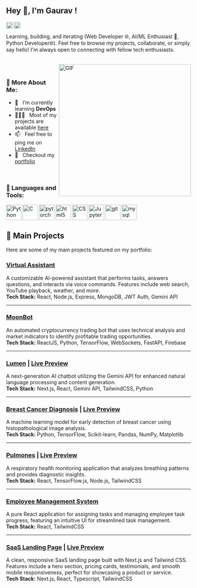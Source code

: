## Hey 👋, I'm Gaurav !

<a href='https://www.linkedin.com/in/gaurav-purohit-4b2121209/'><img align='left' alt="LinkedIn" src="https://raw.githubusercontent.com/rahul-jha98/rahul-jha98/561d474902b59c7429ec22bb73e225696c27b202/assets/linkedin.svg" height='18px'/></a>
<a href='https://x.com/GauravP12505494'><img align='left' alt="Twitter" src="https://raw.githubusercontent.com/rahul-jha98/rahul-jha98/561d474902b59c7429ec22bb73e225696c27b202/assets/twitter.svg" height='18px'/></a>
<br>


Learning, building, and iterating (Web Developer 🌐,  AI/ML Enthusiast 🤖, Python Developer🌐). Feel free to browse my projects, collaborate, or simply say hello! I'm always open to connecting with fellow tech enthusiasts.
<br/>
<br/>

<img align="right" alt="GIF" src="https://i.giphy.com/media/v1.Y2lkPTc5MGI3NjExdWNvNHk0cmVvdDV2OTJpdHI1MWE4M3FkaG0zaDFybzYxZ3d0cXF3cyZlcD12MV9pbnRlcm5hbF9naWZfYnlfaWQmY3Q9Zw/f3KwliaH4MLtli8z7D/giphy.gif" width="360px"/>

<br>

### 🧐 More About Me:

- 🔭 &nbsp; I’m currently learning **DevOps**
- 👨🏻‍💻 &nbsp; Most of my projects are available [here](https://github.com/gauravpurohit28?tab=repositories)
- 📫 &nbsp; Feel free to ping me on [LinkedIn](https://www.linkedin.com/in/gaurav-purohit-4b2121209/)
- 📝 &nbsp; Checkout my [portfolio](https://gaurav-purohit.vercel.app)

<br>

### 🔨 Languages and Tools:
<a href="https://www.python.org" target="_blank"><img align="left" alt="Python" height ="42px" src="https://raw.githubusercontent.com/rahul-jha98/github_readme_icons/main/language_and_tools/square/python/python.svg"></a>
<a href="https://www.cprogramming.com/" target="_blank"> <img align="left" alt="C" height ="42px" src="https://user-images.githubusercontent.com/25181517/192106070-46255bcf-65e6-4c6b-a296-bf8d0d8fb2a7.png"> </a>
<a href="https://pytorch.org/" target="_blank"> <img align="left" src="https://raw.githubusercontent.com/rahul-jha98/github_readme_icons/main/language_and_tools/square/pytorch/pytorch.svg" alt="pytorch" height="42px"/> </a> 
<a href="https://html.com/" target="_blank"> <img align="left" src="https://upload.wikimedia.org/wikipedia/commons/6/61/HTML5_logo_and_wordmark.svg" alt="html5" height="42px"/> </a>
<a href="https://developer.mozilla.org/en-US/docs/Web/CSS" target="_blank"><img align="left" alt="CSS" height ="42px" src="https://user-images.githubusercontent.com/25181517/183898674-75a4a1b1-f960-4ea9-abcb-637170a00a75.png"></a>
<a href="https://www.mysql.com/" target="_blank"> <img src="https://raw.githubusercontent.com/Thomas-George-T/Thomas-George-T/master/assets/mysql.svg" alt="mysql" height='42px'/> </a>
<a href="https://jupyter.org/" target="_blank"> <img align="left" alt="Jupyter-Notebook" height ="42px" src="https://user-images.githubusercontent.com/25181517/183914128-3fc88b4a-4ac1-40e6-9443-9a30182379b7.png"></a>
<a href="https://git-scm.com/" target="_blank"> <img src="https://raw.githubusercontent.com/rahul-jha98/github_readme_icons/main/language_and_tools/square/git-scm/git-scm.svg" align="left" alt="git" height='42px'/> </a>

## 🚀 Main Projects

Here are some of my main projects featured on my portfolio:

### [Virtual Assistant](https://github.com/gauravpurohit28/VirtualAssistant)
A customizable AI-powered assistant that performs tasks, answers questions, and interacts via voice commands. Features include web search, YouTube playback, weather, and more.  
**Tech Stack:** React, Node.js, Express, MongoDB, JWT Auth, Gemini API

---

### [MoonBot](https://github.com/gauravpurohit28/Moonbot)
An automated cryptocurrency trading bot that uses technical analysis and market indicators to identify profitable trading opportunities.  
**Tech Stack:** ReactJS, Python, TensorFlow, WebSockets, FastAPI, Firebase

---

### [Lumen](https://github.com/gauravpurohit28/Lumen-latest) | [Live Preview](https://lumen-frontend.vercel.app)
A next-generation AI chatbot utilizing the Gemini API for enhanced natural language processing and content generation.  
**Tech Stack:** Next.js, React, Gemini API, TailwindCSS, Python

---

### [Breast Cancer Diagnosis](https://colab.research.google.com/drive/1EsRZVwOCfcevIeMiNvXRVkDrjYPjWyKq#scrollTo=Y2YDRxObfUFO) | [Live Preview](https://gauravbreastcp.glitch.me)
A machine learning model for early detection of breast cancer using histopathological image analysis.  
**Tech Stack:** Python, TensorFlow, Scikit-learn, Pandas, NumPy, Matplotlib

---

### [Pulmones](https://github.com/gauravpurohit28/Pulmones) | [Live Preview](https://pulmones-client.vercel.app)
A respiratory health monitoring application that analyzes breathing patterns and provides diagnostic insights.  
**Tech Stack:** React, TensorFlow.js, Node.js, TailwindCSS

---

### [Employee Management System](https://github.com/gauravpurohit28/React-Projects/tree/main/ems)
A pure React application for assigning tasks and managing employee task progress, featuring an intuitive UI for streamlined task management.  
**Tech Stack:** React, TailwindCSS

---

### [SaaS Landing Page](https://github.com/gauravpurohit28/SaaS-landing-page) | [Live Preview](https://saas-page-chi.vercel.app/)
A clean, responsive SaaS landing page built with Next.js and Tailwind CSS. Features include a hero section, pricing cards, testimonials, and smooth mobile responsiveness, perfect for showcasing a product or service.  
**Tech Stack:** Next.js, React, Typescript, TailwindCSS
